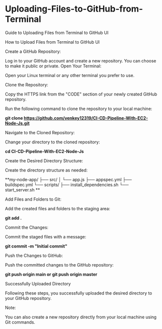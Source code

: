 # Uploading-Files-to-GitHub-from-Terminal
Guide to Uploading Files from Terminal to GitHub UI

How to Upload Files from Terminal to GitHub UI

Create a GitHub Repository:

Log in to your GitHub account and create a new repository. You can choose to make it public or private.
Open Your Terminal:

Open your Linux terminal or any other terminal you prefer to use.

Clone the Repository:

Copy the HTTPS link from the "CODE" section of your newly created GitHub repository.

Run the following command to clone the repository to your local machine:

**git clone https://github.com/venkey12319/CI-CD-Pipeline-With-EC2-Node-Js.git**

Navigate to the Cloned Repository:

Change your directory to the cloned repository:

**cd CI-CD-Pipeline-With-EC2-Node-Js**

Create the Desired Directory Structure:

Create the directory structure as needed:

**my-node-app/
├── src/
│   └── app.js
├── appspec.yml
├── buildspec.yml
└── scripts/
    ├── install_dependencies.sh
    └── start_server.sh
    **
    
Add Files and Folders to Git:

Add the created files and folders to the staging area:

**git add .**

Commit the Changes:

Commit the staged files with a message:

**git commit -m "Initial commit"**

Push the Changes to GitHub:

Push the committed changes to the GitHub repository:

**git push origin main
or
git push origin master**

Successfully Uploaded Directory

Following these steps, you successfully uploaded the desired directory to your GitHub repository.

Note:

You can also create a new repository directly from your local machine using Git commands.



